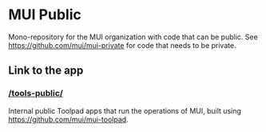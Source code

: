 # MUI Public

Mono-repository for the MUI organization with code that can be public.
See https://github.com/mui/mui-private for code that needs to be private.

## Link to the app
### [/tools-public/](https://tools-public.mui.com/)

Internal public Toolpad apps that run the operations of MUI, built using https://github.com/mui/mui-toolpad.
